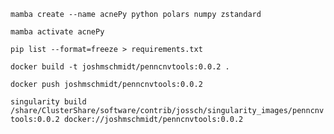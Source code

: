 `mamba create --name acnePy python polars numpy zstandard`

`mamba activate acnePy`

`pip list --format=freeze > requirements.txt`

`docker build -t joshmschmidt/penncnvtools:0.0.2 .`

`docker push joshmschmidt/penncnvtools:0.0.2`

`singularity build /share/ClusterShare/software/contrib/jossch/singularity_images/penncnvtools:0.0.2 docker://joshmschmidt/penncnvtools:0.0.2`
